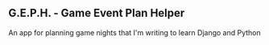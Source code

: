 G.E.P.H. - Game Event Plan Helper
---

An app for planning game nights that I'm writing to learn Django and Python
